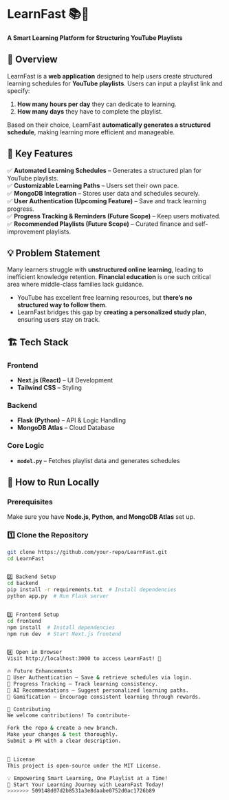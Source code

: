 # LearnFast 📚🚀  
**A Smart Learning Platform for Structuring YouTube Playlists**  

## 📌 Overview  
LearnFast is a **web application** designed to help users create structured learning schedules for **YouTube playlists**. Users can input a playlist link and specify:  
1. **How many hours per day** they can dedicate to learning.  
2. **How many days** they have to complete the playlist.  

Based on their choice, LearnFast **automatically generates a structured schedule**, making learning more efficient and manageable.  

## 🎯 Key Features  
✅ **Automated Learning Schedules** – Generates a structured plan for YouTube playlists.  
✅ **Customizable Learning Paths** – Users set their own pace.  
✅ **MongoDB Integration** – Stores user data and schedules securely.  
✅ **User Authentication (Upcoming Feature)** – Save and track learning progress.  
✅ **Progress Tracking & Reminders (Future Scope)** – Keep users motivated.  
✅ **Recommended Playlists (Future Scope)** – Curated finance and self-improvement playlists.  

## 💡 Problem Statement  
Many learners struggle with **unstructured online learning**, leading to inefficient knowledge retention. **Financial education** is one such critical area where middle-class families lack guidance.  
- YouTube has excellent free learning resources, but **there’s no structured way to follow them**.  
- LearnFast bridges this gap by **creating a personalized study plan**, ensuring users stay on track.  

## 🏗️ Tech Stack  
### **Frontend**  
- **Next.js (React)** – UI Development  
- **Tailwind CSS** – Styling  

### **Backend**  
- **Flask (Python)** – API & Logic Handling  
- **MongoDB Atlas** – Cloud Database  

### **Core Logic**  
- **`model.py`** – Fetches playlist data and generates schedules  


## 🚀 How to Run Locally  
### **Prerequisites**  
Make sure you have **Node.js, Python, and MongoDB Atlas** set up.  

### **1️⃣ Clone the Repository**  
```sh
git clone https://github.com/your-repo/LearnFast.git
cd LearnFast


2️⃣ Backend Setup
cd backend
pip install -r requirements.txt  # Install dependencies
python app.py  # Run Flask server


3️⃣ Frontend Setup
cd frontend
npm install  # Install dependencies
npm run dev  # Start Next.js frontend


4️⃣ Open in Browser
Visit http://localhost:3000 to access LearnFast! 🎉

🔥 Future Enhancements
🔹 User Authentication – Save & retrieve schedules via login.
🔹 Progress Tracking – Track learning consistency.
🔹 AI Recommendations – Suggest personalized learning paths.
🔹 Gamification – Encourage consistent learning through rewards.

🤝 Contributing
We welcome contributions! To contribute-

Fork the repo & create a new branch.
Make your changes & test thoroughly.
Submit a PR with a clear description.


📜 License
This project is open-source under the MIT License.

💡 Empowering Smart Learning, One Playlist at a Time!
🚀 Start Your Learning Journey with LearnFast Today!
>>>>>>> 509148d07d2b8531a3e8daabe0752d0ac1726b89
